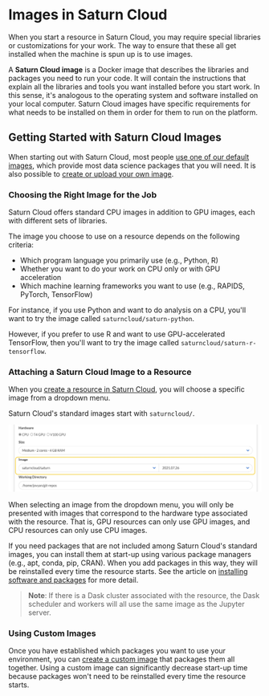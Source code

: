# Images in Saturn Cloud

When you start a resource in Saturn Cloud, you may require special libraries or customizations for your work. The way to ensure that these all get installed when the machine is spun up is to use images.

A **Saturn Cloud image** is a Docker image that describes the libraries and packages you need to run your code. It will contain the instructions that explain all the libraries and tools you want installed before you start work. In this sense, it's analogous to the operating system and software installed on your local computer. Saturn Cloud images have specific requirements for what needs to be installed on them in order for them to run on the platform.

## Getting Started with Saturn Cloud Images

When starting out with Saturn Cloud, most people [use one of our default images](<docs/images/default-images/saturn-r.md>), which provide most data science packages that you will need. It is also possible to [create or upload your own image](<docs/using-saturn-cloud/manage-images/build-images/import-images.md>).

### Choosing the Right Image for the Job

Saturn Cloud offers standard CPU images in addition to GPU images, each with different sets of libraries.

The image you choose to use on a resource depends on the following criteria:

-   Which program language you primarily use (e.g., Python, R)
-   Whether you want to do your work on CPU only or with GPU acceleration
-   Which machine learning frameworks you want to use (e.g., RAPIDS, PyTorch, TensorFlow)

For instance, if you use Python and want to do analysis on a CPU, you'll want to try the image called `saturncloud/saturn-python`.

However, if you prefer to use R and want to use GPU-accelerated TensorFlow, then you'll want to try the image called `saturncloud/saturn-r-tensorflow`.

### Attaching a Saturn Cloud Image to a Resource

When you [create a resource in Saturn Cloud](<docs/troubleshooting/resources-wont-start.md>), you will choose a specific image from a dropdown menu.

Saturn Cloud's standard images start with `saturncloud/`.

![Image selector for new resource](/images/docs/new-resource-image-selector.jpg "doc-image")

When selecting an image from the dropdown menu, you will only be presented with images that correspond to the hardware type associated with the resource. That is, GPU resources can only use GPU images, and CPU resources can only use CPU images.

If you need packages that are not included among Saturn Cloud's standard images, you can install them at start-up using various package managers (e.g., apt, conda, pip, CRAN). When you add packages in this way, they will be reinstalled every time the resource starts. See the article on [installing software and packages](<docs/using-saturn-cloud/install-packages.md>) for more detail.

> **Note**: If there is a Dask cluster associated with the resource, the Dask scheduler and workers will all use the same image as the Jupyter server.

### Using Custom Images

Once you have established which packages you want to use your environment, you can [create a custom image](<docs/using-saturn-cloud/manage-images/build-images/import-images.md>) that packages them all together. Using a custom image can significantly decrease start-up time because packages won't need to be reinstalled every time the resource starts.
